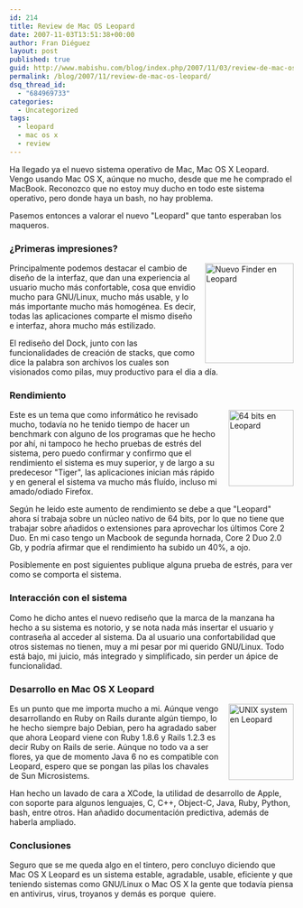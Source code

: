 ```yaml
---
id: 214
title: Review de Mac OS Leopard
date: 2007-11-03T13:51:38+00:00
author: Fran Diéguez
layout: post
published: true
guid: http://www.mabishu.com/blog/index.php/2007/11/03/review-de-mac-os-leopard/
permalink: /blog/2007/11/review-de-mac-os-leopard/
dsq_thread_id:
  - "684969733"
categories:
  - Uncategorized
tags:
  - leopard
  - mac os x
  - review
---
```

Ha llegado ya el nuevo sistema operativo de Mac, Mac OS X Leopard. Vengo usando Mac OS X, aúnque no mucho, desde que me he comprado el MacBook. Reconozco que no estoy muy ducho en todo este sistema operativo, pero donde haya un bash, no hay problema.

Pasemos entonces a valorar el nuevo "Leopard" que tanto esperaban los maqueros.
<h3>¿Primeras impresiones?</h3>
<img class="sinborde" style="float:right; margin-left: 15px" src="http://www.mabishu.com/wp-content/uploads/2007/11/nuevo-finder-en-leopard.png" alt="Nuevo Finder en Leopard" width="157" height="177" align="right" />Principalmente podemos destacar el cambio de diseño de la interfaz, que dan una experiencia al usuario mucho más confortable, cosa que envidio mucho para GNU/Linux, mucho más usable, y lo más importante mucho más homogénea. Es decir, todas las aplicaciones comparte el mismo diseño e interfaz, ahora mucho más estilizado.

El rediseño del Dock, junto con las funcionalidades de creación de stacks, que como dice la palabra son archivos los cuales son visionados como pilas, muy productivo para el dia a día.<!--more-->
<h3>Rendimiento</h3>
<img class="sinborde" style="margin-left: 15px; float:right; " src="http://www.mabishu.com/wp-content/uploads/2007/11/64-bits-en-leopard.png" alt="64 bits en Leopard" width="115" height="135" align="right" />Este es un tema que como informático he revisado mucho, todavía no he tenido tiempo de hacer un benchmark con alguno de los programas que he hecho por ahí, ni tampoco he hecho pruebas de estrés del sistema, pero puedo confirmar y confirmo que el rendimiento el sistema es muy superior, y de largo a su predecesor "Tiger", las aplicaciones inician más rápido y en general el sistema va mucho más fluído, incluso mi amado/odiado Firefox.

Según he leido este aumento de rendimiento se debe a que "Leopard" ahora sí trabaja sobre un núcleo nativo de 64 bits, por lo que no tiene que trabajar sobre añadidos o extensiones para aprovechar los últimos Core 2 Duo. En mi caso tengo un Macbook de segunda hornada, Core 2 Duo 2.0 Gb, y podría afirmar que el rendimiento ha subido un 40%, a ojo.

Posiblemente en post siguientes publique alguna prueba de estrés, para ver como se comporta el sistema.
<h3>Interacción con el sistema</h3>
Como he dicho antes el nuevo rediseño que la marca de la manzana ha hecho a su sistema es notorio, y se nota nada más insertar el usuario y contraseña al acceder al sistema. Da al usuario una confortabilidad que otros sistemas no tienen, muy a mi pesar por mi querido GNU/Linux. Todo está bajo, mi juicio, más integrado y simplificado, sin perder un ápice de funcionalidad.
<h3>Desarrollo en Mac OS X Leopard</h3>
<img class="sinborde" style="margin-left: 15px; float:right; " src="http://www.mabishu.com/wp-content/uploads/2007/11/unix-system-en-leopard.png" alt="UNIX system en Leopard" width="115" height="135" align="right" />Es un punto que me importa mucho a mi. Aúnque vengo desarrollando en Ruby on Rails durante algún tiempo, lo he hecho siempre bajo Debian, pero ha agradado saber que ahora Leopard viene con Ruby 1.8.6 y Rails 1.2.3 es decir Ruby on Rails de serie. Aúnque no todo va a ser flores, ya que de momento Java 6 no es compatible con Leopard, espero que se pongan las pilas los chavales de Sun Microsistems.

Han hecho un lavado de cara a XCode, la utilidad de desarrollo de Apple, con soporte para algunos lenguajes, C, C++, Object-C, Java, Ruby, Python, bash, entre otros. Han añadido documentación predictiva, además de haberla ampliado.
<h3>Conclusiones</h3>
Seguro que se me queda algo en el tintero, pero concluyo diciendo que Mac OS X Leopard es un sistema estable, agradable, usable, eficiente y que teniendo sistemas como GNU/Linux o Mac OS X la gente que todavía piensa en antivirus, virus, troyanos y demás es porque  quiere.